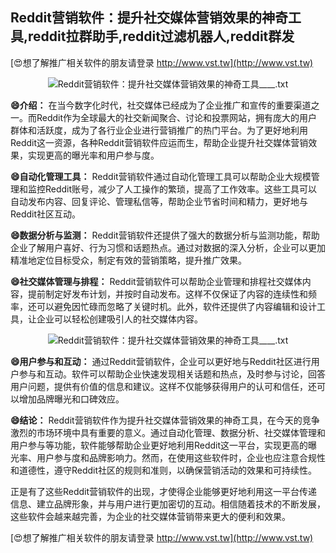 ## **Reddit营销软件：提升社交媒体营销效果的神奇工具,reddit拉群助手,reddit过滤机器人,reddit群发**

[😍想了解推广相关软件的朋友请登录 http://www.vst.tw](http://www.vst.tw)

 <center><img src="https://vst.tw/MP4/tuiguang/png/7.png" alt="Reddit营销软件：提升社交媒体营销效果的神奇工具____.txt"></center>

**😄介绍：**
在当今数字化时代，社交媒体已经成为了企业推广和宣传的重要渠道之一。而Reddit作为全球最大的社交新闻聚合、讨论和投票网站，拥有庞大的用户群体和活跃度，成为了各行业企业进行营销推广的热门平台。为了更好地利用Reddit这一资源，各种Reddit营销软件应运而生，帮助企业提升社交媒体营销效果，实现更高的曝光率和用户参与度。

**😄自动化管理工具：**
Reddit营销软件通过自动化管理工具可以帮助企业大规模管理和监控Reddit账号，减少了人工操作的繁琐，提高了工作效率。这些工具可以自动发布内容、回复评论、管理私信等，帮助企业节省时间和精力，更好地与Reddit社区互动。

**😄数据分析与监测：**
Reddit营销软件还提供了强大的数据分析与监测功能，帮助企业了解用户喜好、行为习惯和话题热点。通过对数据的深入分析，企业可以更加精准地定位目标受众，制定有效的营销策略，提升推广效果。

**😄社交媒体管理与排程：**
Reddit营销软件可以帮助企业管理和排程社交媒体内容，提前制定好发布计划，并按时自动发布。这样不仅保证了内容的连续性和频率，还可以避免因忙碌而忽略了关键时机。此外，软件还提供了内容编辑和设计工具，让企业可以轻松创建吸引人的社交媒体内容。

 <center><img src="https://vst.tw/MP4/tuiguang/png/0.png" alt="Reddit营销软件：提升社交媒体营销效果的神奇工具____.txt"></center>

**😄用户参与和互动：**
通过Reddit营销软件，企业可以更好地与Reddit社区进行用户参与和互动。软件可以帮助企业快速发现相关话题和热点，及时参与讨论，回答用户问题，提供有价值的信息和建议。这样不仅能够获得用户的认可和信任，还可以增加品牌曝光和口碑效应。

**😄结论：**
Reddit营销软件作为提升社交媒体营销效果的神奇工具，在今天的竞争激烈的市场环境中具有重要的意义。通过自动化管理、数据分析、社交媒体管理和用户参与等功能，软件能够帮助企业更好地利用Reddit这一平台，实现更高的曝光率、用户参与度和品牌影响力。然而，在使用这些软件时，企业也应注意合规性和道德性，遵守Reddit社区的规则和准则，以确保营销活动的效果和可持续性。

正是有了这些Reddit营销软件的出现，才使得企业能够更好地利用这一平台传递信息、建立品牌形象，并与用户进行更加密切的互动。相信随着技术的不断发展，这些软件会越来越完善，为企业的社交媒体营销带来更大的便利和效果。

[😍想了解推广相关软件的朋友请登录 http://www.vst.tw](http://www.vst.tw)



